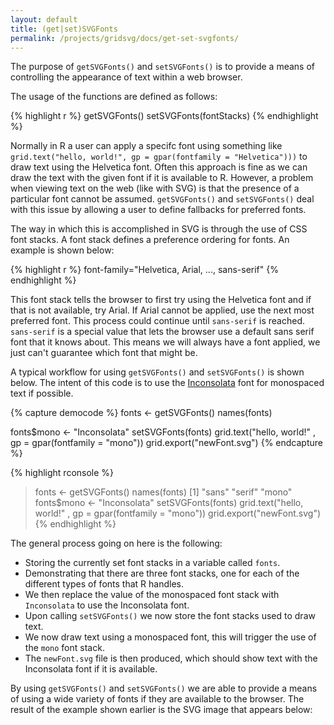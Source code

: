 ```yaml
---
layout: default
title: (get|set)SVGFonts
permalink: /projects/gridsvg/docs/get-set-svgfonts/
---
```


The purpose of `getSVGFonts()` and `setSVGFonts()` is to provide a means of controlling the appearance of text within a web browser.

The usage of the functions are defined as follows:

{% highlight r %}
getSVGFonts()
setSVGFonts(fontStacks)
{% endhighlight %}

Normally in R a user can apply a specifc font using something like `grid.text("hello, world!", gp = gpar(fontfamily = "Helvetica")))` to draw text using the Helvetica font. Often this approach is fine as we can draw the text with the given font if it is available to R. However, a problem when viewing text on the web (like with SVG) is that the presence of a particular font cannot be assumed. `getSVGFonts()` and `setSVGFonts()` deal with this issue by allowing a user to define fallbacks for preferred fonts.

The way in which this is accomplished in SVG is through the use of CSS font stacks. A font stack defines a preference ordering for fonts. An example is shown below:

{% highlight r %}
font-family="Helvetica, Arial, ..., sans-serif"
{% endhighlight %}

This font stack tells the browser to first try using the Helvetica font and if that is not available, try Arial. If Arial cannot be applied, use the next most preferred font. This process could continue until `sans-serif` is reached. `sans-serif` is a special value that lets the browser use a default sans serif font that it knows about. This means we will always have a font applied, we just can't guarantee which font that might be.

A typical workflow for using `getSVGFonts()` and `setSVGFonts()` is shown below. The intent of this code is to use the [Inconsolata](http://www.levien.com/type/myfonts/inconsolata.html) font for monospaced text if possible.

{% capture democode %}
fonts <- getSVGFonts()
names(fonts)

fonts$mono <- "Inconsolata"
setSVGFonts(fonts)
grid.text("hello, world!" , gp = gpar(fontfamily = "mono"))
grid.export("newFont.svg")
{% endcapture %}

{% highlight rconsole %}
> fonts <- getSVGFonts()
> names(fonts)
[1] "sans" "serif" "mono"
> fonts$mono <- "Inconsolata"
> setSVGFonts(fonts)
> grid.text("hello, world!" , gp = gpar(fontfamily = "mono"))
> grid.export("newFont.svg")
{% endhighlight %}

The general process going on here is the following:

* Storing the currently set font stacks in a variable called `fonts`.
* Demonstrating that there are three font stacks, one for each of the different types of fonts that R handles.
* We then replace the value of the monospaced font stack with `Inconsolata` to use the Inconsolata font.
* Upon calling `setSVGFonts()` we now store the font stacks used to draw text.
* We now draw text using a monospaced font, this will trigger the use of the `mono` font stack.
* The `newFont.svg` file is then produced, which should show text with the Inconsolata font if it is available.

By using `getSVGFonts()` and `setSVGFonts()` we are able to provide a means of using a wide variety of fonts if they are available to the browser. The result of the example shown earlier is the SVG image that appears below:

<object data="/projects/gridsvg/docs/get-set-svgfonts-example.svg" type="image/svg+xml" class="span-90pc"></object>

<script type="text/javascript" src="/scripts/gridsvg-scripts.js"></script>
